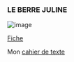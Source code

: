### LE BERRE JULINE ###

![image](https://github.com/user-attachments/assets/4ea4016d-3da3-47f3-a7d2-0afbee6317a0)

[Fiche](./Doc/Fiche.md)

Mon [cahier de texte](https://ericecmorlaix.github.io/1SI_2024-2025/)
